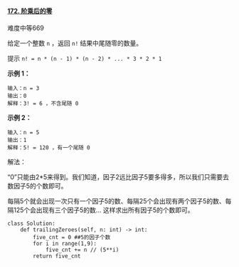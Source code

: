 #### [172. 阶乘后的零](https://leetcode-cn.com/problems/factorial-trailing-zeroes/)

难度中等669

给定一个整数 `n` ，返回 `n!` 结果中尾随零的数量。

提示 `n! = n * (n - 1) * (n - 2) * ... * 3 * 2 * 1`

 

**示例 1：**

```
输入：n = 3
输出：0
解释：3! = 6 ，不含尾随 0
```

**示例 2：**

```
输入：n = 5
输出：1
解释：5! = 120 ，有一个尾随 0
```

解法：

“0”只能由2*5来得到。我们知道，因子2远比因子5要多得多，所以我们只需要去数因子5的个数即可。

每隔5个就会出现一次只有一个因子5的数、每隔25个会出现有两个因子5的数、每隔125个会出现有三个因子5的数... 这样求出所有因子5的个数即可。

```
class Solution:
    def trailingZeroes(self, n: int) -> int:
        five_cnt = 0 ##5的因子个数
        for i in range(1,9):
            five_cnt += n // (5**i)
        return five_cnt
```

